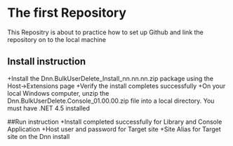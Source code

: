 # The first Repository
This Repositry is about to practice how to set up Github and link the repository on to the local machine
## Install instruction
+Install the Dnn.BulkUserDelete_Install_nn.nn.nn.zip package using the Host->Extensions page
+Verify the install completes successfully
+On your local Windows computer, unzip the Dnn.BulkUserDelete.Console_01.00.00.zip file into a local directory. You must have .NET 4.5 installed


##Run instruction
+Install completed successfully for Library and Console Application
+Host user and password for Target site
+Site Alias for Target site on the Dnn install
